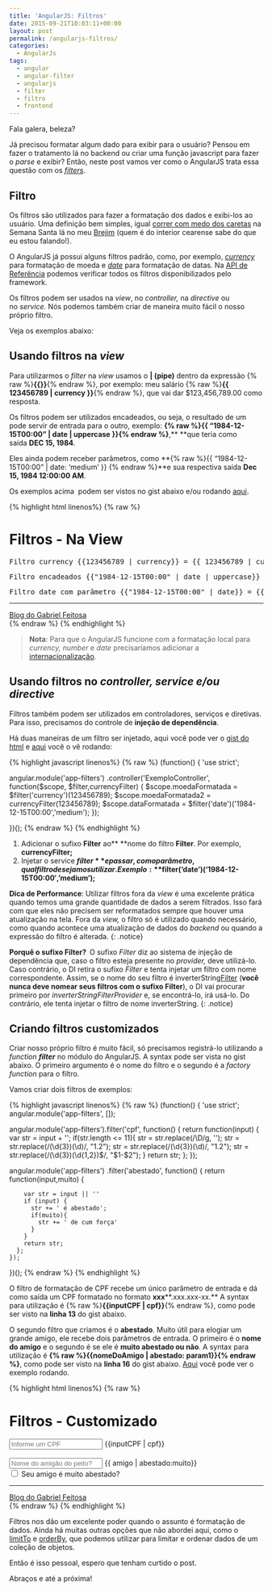 ```yaml
---
title: 'AngularJS: Filtros'
date: 2015-09-21T10:03:11+00:00
layout: post
permalink: /angularjs-filtros/
categories:
  - AngularJs
tags:
  - angular
  - angular-filter
  - angularjs
  - filter
  - filtro
  - frontend
---
```

Fala galera, beleza?

Já precisou formatar algum dado para exibir para o usuário? Pensou em fazer o tratamento lá no backend ou criar uma função javascript para fazer o _parse_ e exibir? Então, neste post vamos ver como o AngularJS trata essa questão com os _<a href="https://docs.angularjs.org/guide/filter" target="_blank">filters</a>._
<!--more-->

## Filtro

Os filtros são utilizados para fazer a formatação dos dados e exibi-los ao usuário. Uma definição bem simples, igual <a href="http://www.onordeste.com/onordeste/enciclopediaNordeste/index.php?titulo=Caretas,+Semana+Santa&ltr=C&id_perso=5219" target="_blank">correr com medo dos caretas</a> na Semana Santa lá no meu <a href="https://pt.wikipedia.org/wiki/Brejo_Santo" target="_blank">Brejim</a> (quem é do interior cearense sabe do que eu estou falando!).

O AngularJS já possui alguns filtros padrão, como, por exemplo, _<a href="https://docs.angularjs.org/api/ng/filter/currency" target="_blank">currency</a>_ para formatação de moeda e _<a href="https://docs.angularjs.org/api/ng/filter/date" target="_blank">date</a>_ para formatação de datas. Na <a href="https://docs.angularjs.org/api/ng/filter" target="_blank">API de Referência</a> podemos verificar todos os filtros disponibilizados pelo framework.

Os filtros podem ser usados na _view_, no _controller,_ na _directive_ ou no _service._ Nós podemos também criar de maneira muito fácil o nosso próprio filtro.

Veja os exemplos abaixo:

## Usando filtros na <em>view</em>

Para utilizarmos o _filter_ na _view_ usamos o **&#124; (pipe)** dentro da expressão {% raw %}**{{}}**{% endraw %}, por exemplo: meu salário {% raw %}**{{ 123456789 &#124; currency }}**{% endraw %}, que vai dar $123,456,789.00 como resposta.

Os filtros podem ser utilizados encadeados, ou seja, o resultado de um pode servir de entrada para o outro, exemplo: **{% raw %}{{ &#8220;1984-12-15T00:00&#8221; &#124; date &#124; uppercase }}{% endraw %}**,** **que teria como saída **DEC 15, 1984**.

Eles ainda podem receber parâmetros, como **{% raw %}{{ &#8220;1984-12-15T00:00&#8221; &#124; date: &#8216;medium&#8217; }} {% endraw %}**e sua respectiva saída **Dec 15, 1984 12:00:00 AM**.

Os exemplos acima  podem ser vistos no gist abaixo e/ou rodando <a href="https://gabrielfeitosa.com/exemplos/angularjs/filter/filter-view.html" target="_blank">aqui</a>.

{% highlight html linenos%}
{% raw %}
<!DOCTYPE html>
<html ng-app="app-filters">

<head>
    <meta charset="UTF-8">
    <title>Blog do Gabriel Feitosa > AngularJS: Filtros</title>
</head>

<body>
    <h1>Filtros - Na View</h1>
    <pre>Filtro currency {{123456789 | currency}} = {{ 123456789 | currency}}</pre>
    <pre>Filtro encadeados {{"1984-12-15T00:00" | date | uppercase}} = {{ "1984-12-15T00:00" | date | uppercase}}</pre>
    <pre>Filtro date com parâmetro {{"1984-12-15T00:00" | date}} = {{ "1984-12-15T00:00" | date:'medium'}}</pre>
    <footer>
        <hr/>
        <a href="http://www.gabrielfeitosa.com"> Blog do Gabriel Feitosa</a>
    </footer>
    <script src="https://ajax.googleapis.com/ajax/libs/angularjs/1.4.4/angular.min.js"></script>
    <script src="app.js"></script>
</body>
</html>
{% endraw %}
{% endhighlight %}

><strong>Nota</strong>: Para que o AngularJS funcione com a formatação local para <em>currency, number </em>e <em>date </em>precisaríamos adicionar a <a href="https://docs.angularjs.org/guide/i18n" target="_blank">internacionalização</a>.

## Usando filtros no _controller, service e/ou directive_

Filtros também podem ser utilizados em controladores, serviços e diretivas. Para isso, precisamos do controle de **injeção de dependência**.

Há duas maneiras de um filtro ser injetado, aqui você pode ver o <a href="https://gist.github.com/gabrielfeitosa/8e355c104cd781c9e39f#file-filter-controller-html" target="_blank">gist do html</a> e <a href="https://gabrielfeitosa.com/exemplos/angularjs/filter/filter-controller.html" target="_blank">aqui</a> você o vê rodando:

{% highlight javascript linenos%}
{% raw %}
(function() {
  'use strict';

  angular.module('app-filters')
    .controller('ExemploController', function($scope, $filter,currencyFilter) {
      $scope.moedaFormatada = $filter('currency')(123456789);
      $scope.moedaFormatada2 = currencyFilter(123456789);
      $scope.dataFormatada = $filter('date')('1984-12-15T00:00','medium');
    });

})();
{% endraw %}
{% endhighlight %}

1. Adicionar o sufixo **Filter** ao** **nome do filtro **<nomeDoFiltro>Filter**. Por exemplo, **currencyFilter;**
2. Injetar o service **$filter **e passar, como parâmetro, qual filtro desejamos utilizar. 
Exemplo: **$filter(&#8216;date&#8217;)(&#8216;1984-12-15T00:00&#8242;,&#8217;medium&#8217;);**

<strong>Dica de Performance</strong>: Utilizar filtros fora da <em>view</em> é uma excelente prática quando temos uma grande quantidade de dados a serem filtrados. Isso fará com que eles não precisem ser reformatados sempre que houver uma atualização na tela. Fora da <em>view, </em>o filtro só é utilizado quando necessário, como quando acontece uma atualização de dados do <em>backend</em> ou quando a expressão do filtro é alterada.
{: .notice}

<strong>Porquê o sufixo Filter?  </strong>O sufixo <em>Filter</em> diz ao sistema de injeção de dependência que, caso o filtro esteja presente no <em>provider, </em>deve utilizá-lo. Caso contrário, o DI retira o sufixo <em>Filter</em> e tenta injetar um filtro com nome correspondente. Assim, se o nome do seu filtro é inverterString<span style="text-decoration: underline;">Filter</span> (<strong>você nunca deve nomear seus filtros com o sufixo Filter</strong>), o DI vai procurar primeiro por <em>inverterStringFilterProvider</em> e, se encontrá-lo, irá usá-lo. Do contrário, ele tenta injetar o filtro de nome inverterString.
{: .notice}

## Criando filtros customizados

Criar nosso próprio filtro é muito fácil, só precisamos registrá-lo utilizando a _function_ _**filter**_ no módulo do AngularJS. A syntax pode ser vista no gist abaixo. O primeiro argumento é o nome do filtro e o segundo é a _factory function_ para o filtro.

Vamos criar dois filtros de exemplos:

{% highlight javascript linenos%}
{% raw %}
(function() {
  'use strict';
  angular.module('app-filters', []);

  angular.module('app-filters').filter('cpf', function() {
    return function(input) {
      var str = input + '';
      if(str.length <= 11){
        str = str.replace(/\D/g, '');
        str = str.replace(/(\d{3})(\d)/, "$1.$2");
        str = str.replace(/(\d{3})(\d)/, "$1.$2");
        str = str.replace(/(\d{3})(\d{1,2})$/, "$1-$2");
      }
      return str;
    };
  });

  angular.module('app-filters')
    .filter('abestado', function() {
      return function(input,muito) {
        
        var str = input || ''
        if (input) {
          str += ' é abestado';
          if(muito){
            str += ' de cum força'
          }
        }
        return str;
      };
    });
})();
{% endraw %}
{% endhighlight %}

O filtro de formatação de CPF recebe um único parâmetro de entrada e dá como saída um CPF formatado no formato **xxx****.xxx.xxx-xx.** A syntax para utilização é {% raw %}**{{inputCPF &#124; cpf}}**{% endraw %}, como pode ser visto na **linha 13** do gist abaixo.

O segundo filtro que criamos é o **abestado**. Muito útil para elogiar um grande amigo, ele recebe dois parâmetros de entrada. O primeiro é o **nome do amigo** e o segundo é se ele é **muito abestado ou não**. A syntax para utilização é **{% raw %}{{nomeDoAmigo &#124; abestado: param1}}{% endraw %}**, como pode ser visto na **linha 16** do gist abaixo. <a href="https://gabrielfeitosa.com/exemplos/angularjs/filter/filter-custom.html" target="_blank">Aqui</a> você pode ver o exemplo rodando<span style="color: #000000;">.</span>

{% highlight html linenos%}
{% raw %}
<!DOCTYPE html>
<html ng-app="app-filters">

<head>
    <meta charset="UTF-8">
    <title>Blog do Gabriel Feitosa > AngularJS: Filtros</title>
</head>

<body>
    <h1>Filtros - Customizado</h1>
    <input placeholder="Informe um CPF" ng-model="inputCPF"/>
    {{inputCPF | cpf}}
    <br><br>
    <input placeholder="Nome do amigão do peito?" ng-model="amigo"/> 
    {{ amigo | abestado:muito}}
    <br>
    <input type="checkbox" ng-model="muito"/> Seu amigo é muito abestado?
    <footer>
        <hr/>
        <a href="http://www.gabrielfeitosa.com"> Blog do Gabriel Feitosa</a>
    </footer>
    <script src="https://ajax.googleapis.com/ajax/libs/angularjs/1.4.4/angular.min.js"></script>
    <script src="app.js"></script>
</body>
</html>
{% endraw %}
{% endhighlight %}

Filtros nos dão um excelente poder quando o assunto é formatação de dados. Ainda há muitas outras opções que não abordei aqui, como o <a href="https://docs.angularjs.org/api/ng/filter/limitTo" target="_blank">limitTo</a> e <a href="https://docs.angularjs.org/api/ng/filter/orderBy" target="_blank">orderBy</a>, que podemos utilizar para limitar e ordenar dados de um coleção de objetos.

Então é isso pessoal, espero que tenham curtido o post.

Abraços e até a próxima!